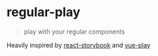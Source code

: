 # regular-play

> play with your regular components

Heavily inspired by [react-storybook](https://github.com/storybooks/react-storybook) and [vue-play](https://github.com/vue-play/vue-play)
